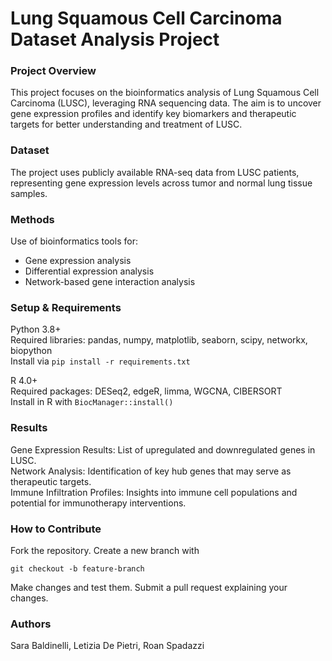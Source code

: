 # Lung Squamous Cell Carcinoma Dataset Analysis Project

### Project Overview
This project focuses on the bioinformatics analysis of Lung Squamous Cell Carcinoma (LUSC), leveraging RNA sequencing data. The aim is to uncover gene expression profiles and identify key biomarkers and therapeutic targets for better understanding and treatment of LUSC.

### Dataset
The project uses publicly available RNA-seq data from LUSC patients, representing gene expression levels across tumor and normal lung tissue samples.

### Methods
Use of bioinformatics tools for:
- Gene expression analysis
- Differential expression analysis
- Network-based gene interaction analysis

### Setup & Requirements

Python 3.8+ \
Required libraries: pandas, numpy, matplotlib, seaborn, scipy, networkx, biopython \
Install via ```pip install -r requirements.txt``` 

R 4.0+ \
Required packages: DESeq2, edgeR, limma, WGCNA, CIBERSORT \
Install in R with ```BiocManager::install()``` 

### Results
Gene Expression Results: List of upregulated and downregulated genes in LUSC. \
Network Analysis: Identification of key hub genes that may serve as therapeutic targets. \
Immune Infiltration Profiles: Insights into immune cell populations and potential for immunotherapy interventions. 

### How to Contribute
Fork the repository.
Create a new branch with 
```
git checkout -b feature-branch
```
Make changes and test them.
Submit a pull request explaining your changes.

### Authors
Sara Baldinelli, Letizia De Pietri, Roan Spadazzi
